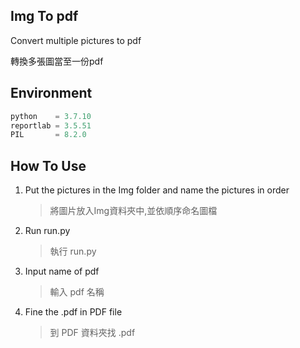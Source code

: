 ## Img To pdf
Convert multiple pictures to pdf

轉換多張圖當至一份pdf
## Environment

```python
python    = 3.7.10
reportlab = 3.5.51
PIL       = 8.2.0
```

## How To Use
1. Put the pictures in the Img folder and name the pictures in order

    >將圖片放入Img資料夾中,並依順序命名圖檔
2. Run run.py

    >執行 run.py

3. Input name of pdf
    
    >輸入 pdf 名稱
4. Fine the .pdf in PDF file

    >到 PDF 資料夾找 .pdf